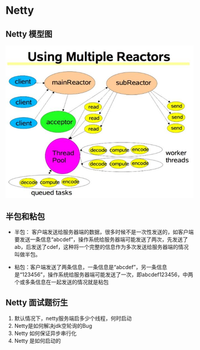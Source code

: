 # Netty





## Netty 模型图

![1541606476786](README.assets/1541606476786.png)

## 半包和粘包

* 半包： 客户端发送给服务器端的数据，很多时候不是一次性发送的，如客户端要发送一条信息“abcdef”，操作系统给服务器端可能发送了两次，先发送了ab，后发送了cdef，这种将一个完整的信息作为多次发送给服务器端的情况叫做半包。

* 粘包：客户端发送了两条信息，一条信息是“abcdef”，另一条信息是“123456”，操作系统给服务器端可能发送了一次，即abcdef123456，中两个或多条信息在一起发送的情况就是粘包

## Netty 面试题衍生

1. 默认情况下，netty服务端启多少个线程，何时启动
2. Netty是如何解决jdk空轮询的Bug
3. Netty 如何保证异步串行化
4. Netty 是如何启动的